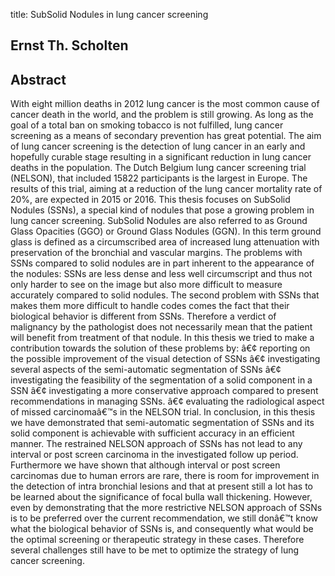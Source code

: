 title: SubSolid Nodules in lung cancer screening

## Ernst Th. Scholten

## Abstract
With eight million deaths in 2012 lung cancer is the most common cause of cancer death in the world, and the problem is still growing. As long as the goal of a total ban on smoking tobacco is not fulfilled, lung cancer screening as a means of secondary prevention has great potential. The aim of lung cancer screening is the detection of lung cancer in an early and hopefully curable stage resulting in a significant reduction in lung cancer deaths in the population. The Dutch Belgium lung cancer screening trial (NELSON), that included 15822 participants is the largest in Europe. The results of this trial, aiming at a reduction of the lung cancer mortality rate of 20%, are expected in 2015 or 2016. This thesis focuses on SubSolid Nodules (SSNs), a special kind of nodules that pose a growing problem in lung cancer screening. SubSolid Nodules are also referred to as Ground Glass Opacities (GGO) or Ground Glass Nodules (GGN). In this term ground glass is defined as a circumscribed area of increased lung attenuation with preservation of the bronchial and vascular margins. The problems with SSNs compared to solid nodules are in part inherent to the appearance of the nodules: SSNs are less dense and less well circumscript and thus not only harder to see on the image but also more difficult to measure accurately compared to solid nodules. The second problem with SSNs that makes them more difficult to handle codes comes the fact that their biological behavior is different from SSNs. Therefore a verdict of malignancy by the pathologist does not necessarily mean that the patient will benefit from treatment of that nodule. In this thesis we tried to make a contribution towards the solution of these problems by: â€¢ reporting on the possible improvement of the visual detection of SSNs â€¢ investigating several aspects of the semi-automatic segmentation of SSNs â€¢ investigating the feasibility of the segmentation of a solid component in a SSN â€¢ investigating a more conservative approach compared to present recommendations in managing SSNs. â€¢ evaluating the radiological aspect of missed carcinomaâ€™s in the NELSON trial. In conclusion, in this thesis we have demonstrated that semi-automatic segmentation of SSNs and its solid component is achievable with sufficient accuracy in an efficient manner. The restrained NELSON approach of SSNs has not lead to any interval or post screen carcinoma in the investigated follow up period. Furthermore we have shown that although interval or post screen carcinomas due to human errors are rare, there is room for improvement in the detection of intra bronchial lesions and that at present still a lot has to be learned about the significance of focal bulla wall thickening. However, even by demonstrating that the more restrictive NELSON approach of SSNs is to be preferred over the current recommendation, we still donâ€™t know what the biological behavior of SSNs is, and consequently what would be the optimal screening or therapeutic strategy in these cases. Therefore several challenges still have to be met to optimize the strategy of lung cancer screening.

